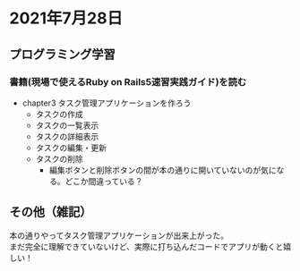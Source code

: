 # 2021年7月28日
## プログラミング学習
### 書籍(現場で使えるRuby on Rails5速習実践ガイド)を読む
- chapter3 タスク管理アプリケーションを作ろう
    - タスクの作成
    - タスクの一覧表示
    - タスクの詳細表示
    - タスクの編集・更新
    - タスクの削除
        - 編集ボタンと削除ボタンの間が本の通りに開いていないのが気になる。どこか間違っている？
    
## その他（雑記）
本の通りやってタスク管理アプリケーションが出来上がった。  
まだ完全に理解できていないけど、実際に打ち込んだコードでアプリが動くと嬉しい！  

